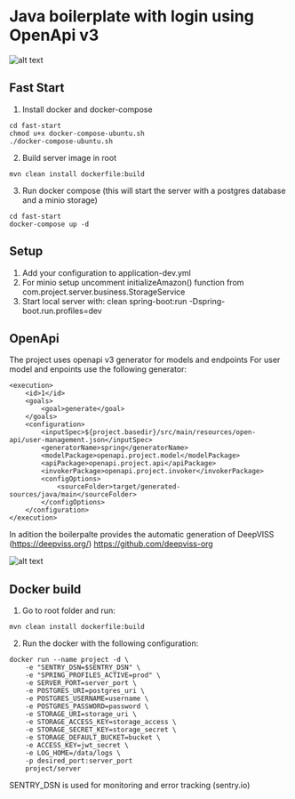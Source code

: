 # Java boilerplate with login using OpenApi v3

![alt text](https://www.startus.cc/sites/default/files/styles/company_profile_cover/public/logo_1_rand2000x.png?itok=QKPdHi01 "Jiratech Logo")

## Fast Start
1. Install docker and docker-compose 
~~~~
cd fast-start
chmod u+x docker-compose-ubuntu.sh
./docker-compose-ubuntu.sh
~~~~
2. Build server image in root
~~~~
mvn clean install dockerfile:build
~~~~
3. Run docker compose (this will start the server with a postgres database and a minio storage)
~~~~
cd fast-start
docker-compose up -d
~~~~


## Setup
1. Add your configuration to application-dev.yml 
2. For minio setup uncomment initializeAmazon() function from com.project.server.business.StorageService
3. Start local server with: clean spring-boot:run -Dspring-boot.run.profiles=dev


## OpenApi

The project uses openapi v3 generator for models and endpoints
For user model and enpoints use the following generator:
~~~~
<execution>
    <id>1</id>
    <goals>
        <goal>generate</goal>
    </goals>
    <configuration>
        <inputSpec>${project.basedir}/src/main/resources/open-api/user-management.json</inputSpec>
        <generatorName>spring</generatorName>
        <modelPackage>openapi.project.model</modelPackage>
        <apiPackage>openapi.project.api</apiPackage>
        <invokerPackage>openapi.project.invoker</invokerPackage>
        <configOptions>
            <sourceFolder>target/generated-sources/java/main</sourceFolder>
        </configOptions>
    </configuration>
</execution>
~~~~


In adition the boilerpalte provides the automatic generation of DeepVISS (https://deepviss.org/)
https://github.com/deepviss-org

![alt text](https://avatars1.githubusercontent.com/u/51749880?s=200&v=4 "DeepVISS Logo")

## Docker build

1. Go to root folder and run:
~~~~
mvn clean install dockerfile:build
~~~~
2. Run the docker with the following configuration:
~~~~
docker run --name project -d \
    -e "SENTRY_DSN=$SENTRY_DSN" \
    -e "SPRING_PROFILES_ACTIVE=prod" \            
    -e SERVER_PORT=server_port \
    -e POSTGRES_URI=postgres_uri \
    -e POSTGRES_USERNAME=username \
    -e POSTGRES_PASSWORD=password \
    -e STORAGE_URI=storage_uri \
    -e STORAGE_ACCESS_KEY=storage_access \
    -e STORAGE_SECRET_KEY=storage_secret \
    -e STORAGE_DEFAULT_BUCKET=bucket \
    -e ACCESS_KEY=jwt_secret \
    -e LOG_HOME=/data/logs \
    -p desired_port:server_port
    project/server 
~~~~

SENTRY_DSN is used for monitoring and error tracking (sentry.io)


